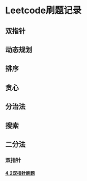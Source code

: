 # Leetcode刷题记录

##  双指针
##  动态规划
##  排序
##  贪心
##  分治法
##  搜索
##  二分法

### 双指针
#### [4.2双指针刷题](https://github.com/Aaronlllao/Leetcode/blob/master/src/%E7%AE%97%E6%B3%95%E5%88%86%E7%B1%BB/%E5%8F%8C%E6%8C%87%E9%92%88/4.2%E5%8F%8C%E6%8C%87%E9%92%88%E5%88%B7%E9%A2%98%E8%AE%B0%E5%BD%95.md)
